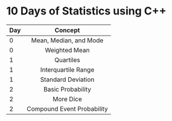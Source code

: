 # 10 Days of Statistics using C++	

| Day           | Concept                |
| ------------- |:-------------:         |
| 0             | Mean, Median, and Mode |
| 0             | Weighted Mean          |   
| 1             | Quartiles              |
| 1             | Interquartile Range    |
| 1             | Standard Deviation     |
| 2             | Basic Probability      |
| 2             | More Dice                      |
| 2             | Compound Event Probability     |
